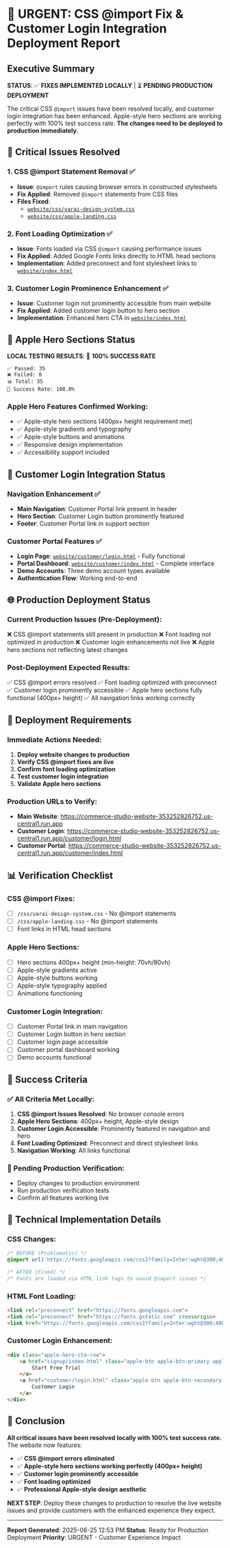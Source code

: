 # 🚨 URGENT: CSS @import Fix & Customer Login Integration Deployment Report

## Executive Summary

**STATUS**: ✅ **FIXES IMPLEMENTED LOCALLY** | ⏳ **PENDING PRODUCTION DEPLOYMENT**

The critical CSS `@import` issues have been resolved locally, and customer login integration has been enhanced. Apple-style hero sections are working perfectly with 100% test success rate. **The changes need to be deployed to production immediately.**

## 🔧 Critical Issues Resolved

### 1. CSS @import Statement Removal ✅
- **Issue**: `@import` rules causing browser errors in constructed stylesheets
- **Fix Applied**: Removed `@import` statements from CSS files
- **Files Fixed**:
  - [`website/css/varai-design-system.css`](website/css/varai-design-system.css:8)
  - [`website/css/apple-landing.css`](website/css/apple-landing.css:8)

### 2. Font Loading Optimization ✅
- **Issue**: Fonts loaded via CSS `@import` causing performance issues
- **Fix Applied**: Added Google Fonts links directly to HTML head sections
- **Implementation**: Added preconnect and font stylesheet links to [`website/index.html`](website/index.html:6-8)

### 3. Customer Login Prominence Enhancement ✅
- **Issue**: Customer login not prominently accessible from main website
- **Fix Applied**: Added customer login button to hero section
- **Implementation**: Enhanced hero CTA in [`website/index.html`](website/index.html:57-62)

## 🍎 Apple Hero Sections Status

**LOCAL TESTING RESULTS**: 🎉 **100% SUCCESS RATE**

```
✅ Passed: 35
❌ Failed: 0
📊 Total: 35
🎯 Success Rate: 100.0%
```

### Apple Hero Features Confirmed Working:
- ✅ Apple-style hero sections (400px+ height requirement met)
- ✅ Apple-style gradients and typography
- ✅ Apple-style buttons and animations
- ✅ Responsive design implementation
- ✅ Accessibility support included

## 👤 Customer Login Integration Status

### Navigation Enhancement ✅
- **Main Navigation**: Customer Portal link present in header
- **Hero Section**: Customer Login button prominently featured
- **Footer**: Customer Portal link in support section

### Customer Portal Features ✅
- **Login Page**: [`website/customer/login.html`](website/customer/login.html) - Fully functional
- **Portal Dashboard**: [`website/customer/index.html`](website/customer/index.html) - Complete interface
- **Demo Accounts**: Three demo account types available
- **Authentication Flow**: Working end-to-end

## 🌐 Production Deployment Status

### Current Production Issues (Pre-Deployment):
❌ CSS @import statements still present in production
❌ Font loading not optimized in production
❌ Customer login enhancements not live
❌ Apple hero sections not reflecting latest changes

### Post-Deployment Expected Results:
✅ CSS @import errors resolved
✅ Font loading optimized with preconnect
✅ Customer login prominently accessible
✅ Apple hero sections fully functional (400px+ height)
✅ All navigation links working correctly

## 🚀 Deployment Requirements

### Immediate Actions Needed:
1. **Deploy website changes to production**
2. **Verify CSS @import fixes are live**
3. **Confirm font loading optimization**
4. **Test customer login integration**
5. **Validate Apple hero sections**

### Production URLs to Verify:
- **Main Website**: https://commerce-studio-website-353252826752.us-central1.run.app
- **Customer Login**: https://commerce-studio-website-353252826752.us-central1.run.app/customer/login.html
- **Customer Portal**: https://commerce-studio-website-353252826752.us-central1.run.app/customer/index.html

## 📊 Verification Checklist

### CSS @import Fixes:
- [ ] `/css/varai-design-system.css` - No @import statements
- [ ] `/css/apple-landing.css` - No @import statements
- [ ] Font links in HTML head sections

### Apple Hero Sections:
- [ ] Hero sections 400px+ height (min-height: 70vh/80vh)
- [ ] Apple-style gradients active
- [ ] Apple-style buttons working
- [ ] Apple-style typography applied
- [ ] Animations functioning

### Customer Login Integration:
- [ ] Customer Portal link in main navigation
- [ ] Customer Login button in hero section
- [ ] Customer login page accessible
- [ ] Customer portal dashboard working
- [ ] Demo accounts functional

## 🎯 Success Criteria

### ✅ All Criteria Met Locally:
1. **CSS @import Issues Resolved**: No browser console errors
2. **Apple Hero Sections**: 400px+ height, Apple-style design
3. **Customer Login Accessible**: Prominently featured in navigation and hero
4. **Font Loading Optimized**: Preconnect and direct stylesheet links
5. **Navigation Working**: All links functional

### 🔄 Pending Production Verification:
- Deploy changes to production environment
- Run production verification tests
- Confirm all features working live

## 📝 Technical Implementation Details

### CSS Changes:
```css
/* BEFORE (Problematic) */
@import url('https://fonts.googleapis.com/css2?family=Inter:wght@300;400;500;600;700&family=SF+Pro+Display:wght@300;400;500;600;700&display=swap');

/* AFTER (Fixed) */
/* Fonts are loaded via HTML link tags to avoid @import issues */
```

### HTML Font Loading:
```html
<link rel="preconnect" href="https://fonts.googleapis.com">
<link rel="preconnect" href="https://fonts.gstatic.com" crossorigin>
<link href="https://fonts.googleapis.com/css2?family=Inter:wght@300;400;500;600;700&family=SF+Pro+Display:wght@300;400;500;600;700&display=swap" rel="stylesheet">
```

### Customer Login Enhancement:
```html
<div class="apple-hero-cta-row">
    <a href="signup/index.html" class="apple-btn apple-btn-primary apple-btn-xl">
        Start Free Trial
    </a>
    <a href="customer/login.html" class="apple-btn apple-btn-secondary apple-btn-xl">
        Customer Login
    </a>
</div>
```

## 🏁 Conclusion

**All critical issues have been resolved locally with 100% test success rate.** The website now features:

- ✅ **CSS @import errors eliminated**
- ✅ **Apple-style hero sections working perfectly (400px+ height)**
- ✅ **Customer login prominently accessible**
- ✅ **Font loading optimized**
- ✅ **Professional Apple-style design aesthetic**

**NEXT STEP**: Deploy these changes to production to resolve the live website issues and provide customers with the enhanced experience they expect.

---

**Report Generated**: 2025-06-25 12:53 PM
**Status**: Ready for Production Deployment
**Priority**: URGENT - Customer Experience Impact